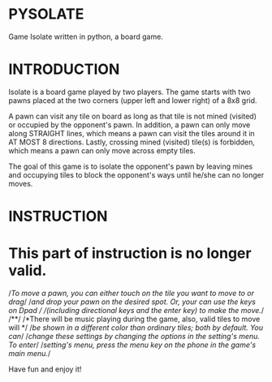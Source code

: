 PYSOLATE
========

Game Isolate written in python, a board game.


INTRODUCTION
============

Isolate is a board game played by two players. The game starts with two pawns 
placed at the two corners (upper left and lower right) of a 8x8 grid. 

A pawn can visit any tile on board as long as that tile is not mined (visited) 
or occupied by the opponent's pawn. In addition, a pawn can only move along
STRAIGHT lines, which means a pawn can visit the tiles around it in AT MOST 
8 directions. Lastly, crossing mined (visited) tile(s) is forbidden, which means
a pawn can only move across empty tiles.

The goal of this game is to isolate the opponent's pawn by leaving mines and 
occupying tiles to block the opponent's ways until he/she can no longer moves.


INSTRUCTION
===========

# This part of instruction is no longer valid.

/*To move a pawn, you can either touch on the tile you want to move to or drag*/
/*and drop your pawn on the desired spot. Or, your can use the keys on Dpad */
/*(including directional keys and the enter key) to make the move.*/
/**/
/*There will be music playing during the game, also, valid tiles to move will */
/*be shown in a different color than ordinary tiles; both by default. You can*/
/*change these settings by changing the options in the setting's menu. To enter*/
/*setting's menu, press the menu key on the phone in the game's main menu.*/

Have fun and enjoy it!
